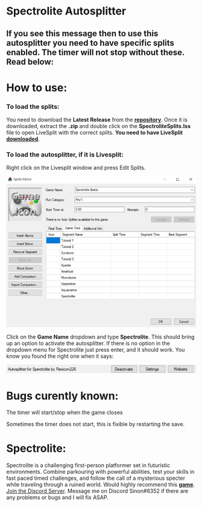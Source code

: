 # Spectrolite Autosplitter

## If you see this message then to use this autosplitter you need to have specific splits enabled. The timer will not stop without these. Read below:

# How to use:

### To load the splits: 
You need to download the **Latest Release** from the **[repository](https://github.com/Rexicon226/Spectrolite-Autosplitter/releases)**. Once it is downloaded, extract the **.zip** and double click on the **SpectroliteSplits.lss** file to open LiveSplit with the correct splits. **You need to have LiveSplit [downloaded](https://livesplit.org/downloads/)**.

### To load the autosplitter, if it is Livesplit:

Right click on the Livesplit window and press Edit Splits.

![The Edit Splits Screen](https://github.com/Rexicon226/Spectrolite-Autosplitter/blob/main/Source/Splits.png?raw=true)

Click on the **Game Name** dropdown and type **Spectrolite**. This should bring up an option to activate the autosplitter. If there is no option in the dropdown menu for Spectrolite just press enter, and it should work. You know you found the right one when it says: 

![There should be an option to Activate/Deactivate](https://github.com/Rexicon226/Spectrolite-Autosplitter/blob/main/Source/Active.png?raw=true)

# Bugs curently known: 
The timer will start/stop when the game closes

Sometimes the timer does not start, this is fixible by restarting the save.

# Spectrolite:
Spectrolite is a challenging first-person platformer set in futuristic environments. Combine parkouring with powerful abilities, test your skills in fast paced timed challenges, and follow the call of a mysterious specter while traveling through a ruined world. Would highly recommend this **[game](https://store.steampowered.com/app/1694880/Spectrolite/)**. [Join the Discord Server](https://discord.gg/Zb6vD2DUPf). Message me on Discord Sinon#6352 if there are any problems or bugs and I will fix ASAP.
